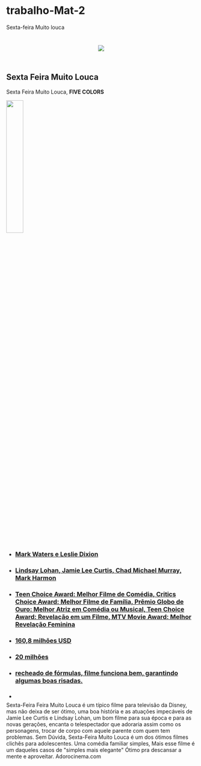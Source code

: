 # trabalho-Mat-2
Sexta-feira Muito louca
<!DOCTYPE html>
<html lang="pt-br">
<head>
<meta charset="UTF-8">
<title>5Colors</title>
<link rel="stylesheet" href="reset.css">
<link rel="stylesheet" href="style5.css">
</head>

<body>
<header>
<h1> <img id="(nomedaimagem)" src="(comoaimagemestasalva)"></h1>

</header>

<h2 class="titulo-centralizado">Sexta Feira Muito Louca</h2>

<div class="principal">


<p class="titulo-centralizado">Sexta Feira Muito Louca, <strong>FIVE COLORS</strong> </p>
<img id="intro" src=https://pin.it/S05jHb6hK"." width="30%">


</div>

<div class="navegacao">
<main>
<ul class="Sinopse: Tess é uma mãe que luta demais para se entender com a filha adolescente rebelde, Anna, de 15 anos. Decididas a acabar com as brigas, elas repentinamente trocam de corpos após comerem biscoitos da sorte em um restaurante chinês. Agora, cada uma precisa aprender a lidar com a vida da outra, com as confusões crescendo ainda mais pelo fato de Tess estar de casamento marcado.">
<li><a href="Direção e Roterista"><h3>Mark Waters e Leslie Dixion</h3></a></li>
<li><a href="Elenco Princípal"><h3>Lindsay Lohan, Jamie Lee Curtis, Chad Michael Murray, Mark Harmon</h3></a></li>
<li><a href="Premições que foram indicados/conquistados:"><h3>Teen Choice Award: Melhor Filme de Comédia, Critics Choice Award: Melhor Filme de Família, Prêmio Globo de Ouro: Melhor Atriz em Comédia ou Musical, Teen Choice Award: Revelação em um Filme, MTV Movie Award: Melhor Revelação Feminina</h3></a></li>
<li><a href="Bilheteria:"><h3>160,8 milhões USD</h3></a></li>
<li><a href="Custo de Produção:"><h3>20 milhões</h3></a></li>
<li><a href="Comentários sobre a história sem spoiler"><h3> recheado de fórmulas, filme funciona bem, garantindo algumas boas risadas.</h3></a></li>
<li><a href="Avaliação dos Critícos/Sites"><h3></h3></a></li>
</ul>Sexta-Feira Feira Muito Louca é um típico filme para televisão da Disney, mas não deixa de ser ótimo, uma boa história e as atuações impecáveis de Jamie Lee Curtis e Lindsay Lohan, um bom filme para sua época e para as novas gerações, encanta o telespectador que adoraria assim como os personagens, trocar de corpo com aquele parente com quem tem problemas.
Sem Dúvida, Sexta-Feira Muito Louca é um dos ótimos filmes clichês para adolescentes.
Uma comédia familiar simples,
Mais esse filme é um daqueles casos de "simples mais elegante"
Ótimo pra descansar a mente e aproveitar. Adorocinema.com
</main>
</div>


</body>
</html>
